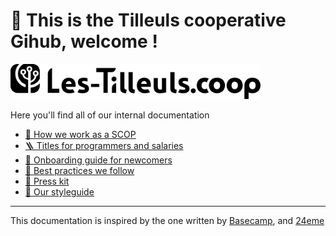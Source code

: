 # 👋️ This is the Tilleuls cooperative Gihub, welcome !

<img src="public/img/logo.svg" width=400 alt="Les-Tilleuls.coop">

Here you'll find all of our internal documentation

- [🤝️ How we work as a SCOP](scop/README.md)
- [🪜 Titles for programmers and salaries](titles/README.md)
- [🚞️ Onboarding guide for newcomers](onboarding/README.md)
- [💫️ Best practices we follow](best-practices/README.md)
- [📰️ Press kit](press-kit/README.md)
- [🎨️ Our styleguide](styleguide/README.md)

---

This documentation is inspired by the one written by [Basecamp](https://github.com/basecamp/handbook), and [24eme](https://github.com/24eme)

